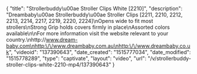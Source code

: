 {
    "title": "Strollerbuddy\u00ae Stroller Clips White [2210]",
    "description": "Dreambaby\u00ae Strollerbuddy\u00ae Stroller Clips [2211, 2210, 2212, 2213, 2214, 2217, 2219, 2220, 2224]\nOpens wide to fit most strollers\nStrong Grip holds covers firmly in place\nAssorted colors available\n\nFor more information visit the website relevant to your country.\nhttp:\/\/www.dream-baby.com\nhttp:\/\/www.dreambaby.com.au\nhttp:\/\/www.dreambaby.co.uk",
    "videoid": "137390643",
    "date_created": "1515777034",
    "date_modified": "1515778289",
    "type": "captivate",
    "layout": "video",
    "url": "\/v\/strollerbuddy-stroller-clips-white-2210-mp4\/137390643"
}